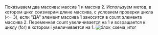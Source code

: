 Показываем два массива: массив 1 и массив 2. Используем метод, в котором цикл соизмерим длине массива, с условием проверки цикла (<= 3), если "ДА" элемент массива 1 заносится в count элемента массива 2. Переменная сount увеличивается на 1 и возращается к циклу (for) в котором i увеличивается на 1.
 ![блок_схема_итог](https://user-images.githubusercontent.com/119970233/218320962-0a073749-3866-4309-9629-5c639f7c829b.jpg)
